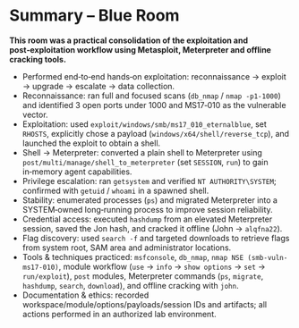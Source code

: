 # Summary – Blue Room

**This room was a practical consolidation of the exploitation and post‑exploitation workflow using Metasploit, Meterpreter and offline cracking tools.**

- Performed end‑to‑end hands‑on exploitation: reconnaissance → exploit → upgrade → escalate → data collection.  
- Reconnaissance: ran full and focused scans (`db_nmap` / `nmap -p1-1000`) and identified 3 open ports under 1000 and MS17‑010 as the vulnerable vector.  
- Exploitation: used `exploit/windows/smb/ms17_010_eternalblue`, set `RHOSTS`, explicitly chose a payload (`windows/x64/shell/reverse_tcp`), and launched the exploit to obtain a shell.  
- Shell → Meterpreter: converted a plain shell to Meterpreter using `post/multi/manage/shell_to_meterpreter` (set `SESSION`, `run`) to gain in‑memory agent capabilities.  
- Privilege escalation: ran `getsystem` and verified `NT AUTHORITY\SYSTEM`; confirmed with `getuid` / `whoami` in a spawned shell.  
- Stability: enumerated processes (`ps`) and migrated Meterpreter into a SYSTEM‑owned long‑running process to improve session reliability.  
- Credential access: executed `hashdump` from an elevated Meterpreter session, saved the Jon hash, and cracked it offline (John → `alqfna22`).  
- Flag discovery: used `search -f` and targeted downloads to retrieve flags from system root, SAM area and administrator locations.  
- Tools & techniques practiced: `msfconsole`, `db_nmap`, `nmap NSE (smb-vuln-ms17-010)`, module workflow (`use` → `info` → `show options` → `set` → `run/exploit`), `post` modules, Meterpreter commands (`ps`, `migrate`, `hashdump`, `search`, `download`), and offline cracking with `john`.  
- Documentation & ethics: recorded workspace/module/options/payloads/session IDs and artifacts; all actions performed in an authorized lab environment.


